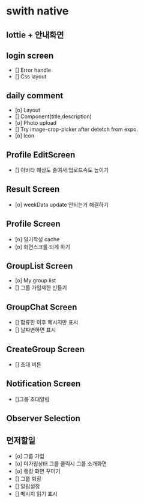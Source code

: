 # swith native

## lottie + 안내화면

## login screen

- [] Error handle
- [] Css layout

## daily comment

- [o] Layout
- [] Component(title,description)
- [o] Photo upload
- [] Try image-crop-picker after detetch from expo.
- [o] Icon

## Profile EditScreen

- [] 아바타 해상도 줄여서 업로드속도 높이기

## Result Screen

- [o] weekData update 안되는거 해결하기

## Profile Screen

- [o] 일기작성 cache
- [o] 화면스크롤 되게 하기

## GroupList Screen

- [o] My group list
- [] 그룹 가입제한 만들기

## GroupChat Screen

- [] 합류한 이후 메시지만 표시
- [] 날짜변하면 표시

## CreateGroup Screen

- [] 초대 버튼

## Notification Screen

- []그룹 초대알림

## Observer Selection

## 먼저할일

- [o] 그룹 가입
- [o] 미가입상태 그룹 클릭시 그룹 소개화면
- [o] 랭킹 화면 꾸미기
- [] 그룹 퇴장
- [] 알림설정
- [] 메시지 읽기 표시
